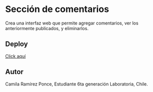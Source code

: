 # Sección de comentarios

Crea una interfaz web que permite agregar comentarios, ver los anteriormente publicados, y eliminarlos.

## Deploy
[Click aquí](https://camiramirez.github.io/Seccion-Comentarios/)

## Autor

Camila Ramírez Ponce, Estudiante 6ta generación Laboratoria, Chile.